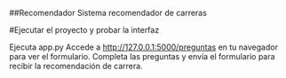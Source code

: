 ##Recomendador
Sistema recomendador de carreras

#Ejecutar el proyecto y probar la interfaz

Ejecuta app.py
Accede a http://127.0.0.1:5000/preguntas en tu navegador para ver el formulario.
Completa las preguntas y envía el formulario para recibir la recomendación de carrera.
